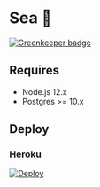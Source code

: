 # Sea :ocean:

[![Greenkeeper badge](https://badges.greenkeeper.io/rinsuki/sea.svg)](https://greenkeeper.io/)

## Requires

- Node.js 12.x
- Postgres >= 10.x

## Deploy

### Heroku

[![Deploy](https://www.herokucdn.com/deploy/button.svg)](https://heroku.com/deploy)
